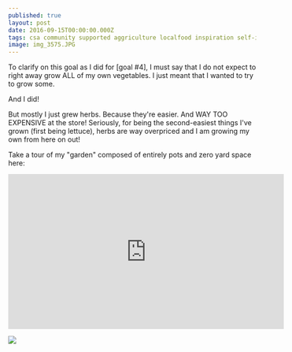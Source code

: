 ```yaml
---
published: true
layout: post
date: 2016-09-15T00:00:00.000Z
tags: csa community supported aggriculture localfood inspiration self-improvement learning
image: img_3575.JPG
---
```

To clarify on this goal as I did for [goal #4], I must say that I do not expect to right away grow ALL of my own vegetables. I just meant that I wanted to try to grow some.

And I did!

But mostly I just grew herbs. Because they're easier. And WAY TOO EXPENSIVE at the store! Seriously, for being the second-easiest things I've grown (first being lettuce), herbs are way overpriced and I am growing my own from here on out!

Take a tour of my "garden" composed of entirely pots and zero yard space here:

<iframe width="560" height="315" src="https://www.youtube.com/embed/I7gTRIS-V2Y" frameborder="0" allowfullscreen></iframe>

<a href="//www.pinterest.com/pin/create/button/" data-pin-do="buttonBookmark"  data-pin-color="red"><img src="//assets.pinterest.com/images/pidgets/pinit_fg_en_rect_red_20.png" /></a>
<!-- Please call pinit.js only once per page -->
<script type="text/javascript" async defer src="//assets.pinterest.com/js/pinit.js"></script>
